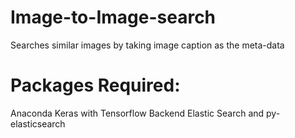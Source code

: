 # Image-to-Image-search
Searches similar images by taking image caption as the meta-data

# Packages Required:
Anaconda
Keras with Tensorflow Backend
Elastic Search and py-elasticsearch
